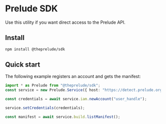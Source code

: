 # Prelude SDK

Use this utility if you want direct access to the Prelude API.

## Install

```bash
npm install @theprelude/sdk
```

## Quick start

The following example registers an account and gets the manifest:

```typescript
import * as Prelude from "@theprelude/sdk";
const service = new Prelude.Service({ host: "https://detect.prelude.org" });

const credentials = await service.iam.newAccount("user_handle");

service.setCredentials(credentials);

const manifest = await service.build.listManifest();
```
